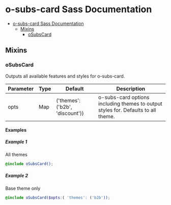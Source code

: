 # o-subs-card Sass Documentation

- [o-subs-card Sass Documentation](#o-subs-card-sass-documentation)
  - [Mixins](#mixins)
    - [oSubsCard](#osubscard)

## Mixins

### oSubsCard

Outputs all available features and styles for o-subs-card.

| Parameter | Type | Default                         | Description                                                                       |
| --------- | ---- | ------------------------------- | --------------------------------------------------------------------------------- |
| opts      | Map  | ('themes': ('b2b', 'discount')) | o-subs-card options including themes to output styles for. Defaults to all theme. |

#### Examples

##### Example 1

All themes

```scss
@include oSubsCard();
```

##### Example 2

Base theme only

```scss
@include oSubsCard($opts:( 'themes': ('b2b'));
```

